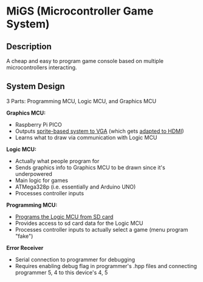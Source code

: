 # MiGS (Microcontroller Game System)

## Description

A cheap and easy to program game console based on multiple microcontrollers interacting.

## System Design

3 Parts: Programming MCU, Logic MCU, and Graphics MCU

__Graphics MCU:__
- Raspberry Pi PICO
- Outputs [sprite-based system to VGA](https://www.youtube.com/watch?v=RmPWcsvGSyk) (which gets [adapted to HDMI](https://www.amazon.com/Monitor-Connector-VENTION-Adapter-Computer/dp/B08GZ159FJ/ref=sr_1_6?crid=1TODLD3WMDJ1C&keywords=vga+to+hdmi&qid=1645044383&sprefix=vga+to+hdm%2Caps%2C127&sr=8-6))
- Learns what to draw via communication with Logic MCU

__Logic MCU:__
- Actually what people program for
- Sends graphics info to Graphics MCU to be drawn since it's underpowered
- Main logic for games
- ATMega328p (i.e. essentially and Arduino UNO)
- Processes controller inputs

__Programming MCU:__
- [Programs the Logic MCU from SD card](https://baldwisdom.com/bootdrive/)
- Provides access to sd card data for the Logic MCU
- Processes controller inputs to actually select a game (menu program "fake")

__Error Receiver__
- Serial connection to programmer for debugging
- Requires enabling debug flag in programmer's .hpp files and connecting programmer 5, 4 to this device's 4, 5
